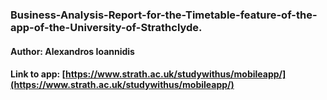 ### Business-Analysis-Report-for-the-Timetable-feature-of-the-app-of-the-University-of-Strathclyde.

#### Author: Alexandros Ioannidis 

#### Link to app: [https://www.strath.ac.uk/studywithus/mobileapp/](https://www.strath.ac.uk/studywithus/mobileapp/)
